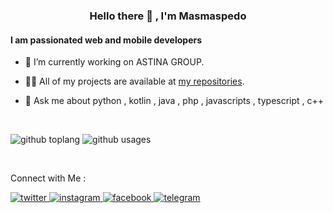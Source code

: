 <h3 align="center">Hello there 👋 , I'm Masmaspedo</h3>
<h4 align="left" >I am passionated web and mobile developers</h4>

- 🔭 I’m currently working on ASTINA GROUP.
- 👨‍💻 All of my projects are available at [my repositories](https://github.com/masmaspedo?tab=repositories).

- 💬 Ask me about python , kotlin , java , php , javascripts , typescript , c++

<br/>

![github toplang](https://github-readme-stats.vercel.app/api?username=masmaspedo&show_icons=true&locale=en&theme=synthwave&hide_border=true&count_private=true&hide_title=true&line_height=20) ![github usages](https://github-readme-stats.vercel.app/api/top-langs?username=masmaspedo&show_icons=true&locale=en&layout=compact&theme=synthwave&hide_border=true&hide_title=true&card_width=200)


<br/>


Connect with Me :

<a href="https://twitter.com/kochengsans" target="_blank"><img src="https://img.shields.io/badge/Twitter%20@kochengsans-%2300acee.svg?&style=flat-square&logo=twitter&logoColor=white" alt="twitter" />
</a> <a href="https://instagram.com/hamstar_o" target="_blank"><img src="https://img.shields.io/badge/Instagram%20@hamstar_o-%23ff057e.svg?&style=flat-square&logo=instagram&logoColor=white" alt="instagram" />
</a><a href="https://facebook.com/bluespada" target="_blank"><img src="https://img.shields.io/badge/Facebook%20@bluespada-%231877F2.svg?&style=flat-square&logo=facebook&logoColor=white" alt="facebook" />
</a><a href="https://t.me/unfaedah" target="_blank"><img src="https://img.shields.io/badge/Facebook%20@unfaedah-%230088CC.svg?&style=flat-square&logo=telegram&logoColor=white" alt="telegram" />
</a>



